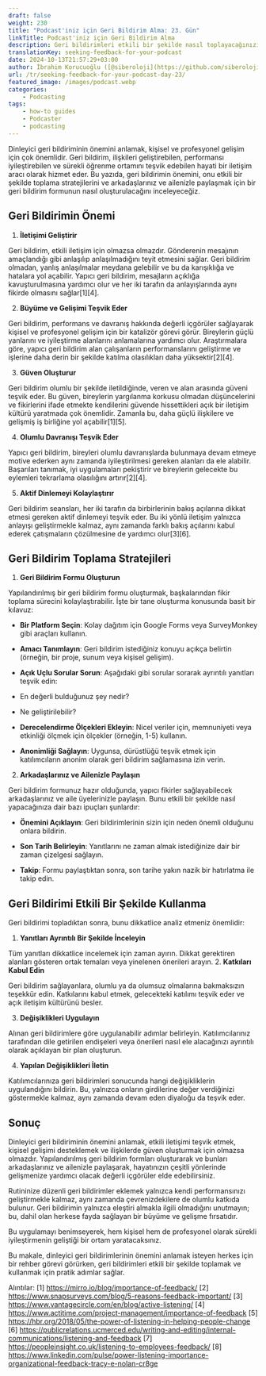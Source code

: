 ```yaml
---
draft: false
weight: 230
title: "Podcast'iniz için Geri Bildirim Alma: 23. Gün"
linkTitle: Podcast'iniz için Geri Bildirim Alma
description: Geri bildirimleri etkili bir şekilde nasıl toplayacağınızı ve arkadaşlarınız ve ailenizle paylaşmak üzere bir geri bildirim formu nasıl oluşturacağınızı keşfedin.
translationKey: seeking-feedback-for-your-podcast
date: 2024-10-13T21:57:29+03:00
author: İbrahim Korucuoğlu ([@siberoloji](https://github.com/siberoloji))
url: /tr/seeking-feedback-for-your-podcast-day-23/
featured_image: /images/podcast.webp
categories:
    - Podcasting
tags:
    - how-to guides
    - Podcaster
    - podcasting
---
```

Dinleyici geri bildiriminin önemini anlamak, kişisel ve profesyonel gelişim için çok önemlidir. Geri bildirim, ilişkileri geliştirebilen, performansı iyileştirebilen ve sürekli öğrenme ortamını teşvik edebilen hayati bir iletişim aracı olarak hizmet eder. Bu yazıda, geri bildirimin önemini, onu etkili bir şekilde toplama stratejilerini ve arkadaşlarınız ve ailenizle paylaşmak için bir geri bildirim formunun nasıl oluşturulacağını inceleyeceğiz.

## Geri Bildirimin Önemi

1. **İletişimi Geliştirir**

Geri bildirim, etkili iletişim için olmazsa olmazdır. Gönderenin mesajının amaçlandığı gibi anlaşılıp anlaşılmadığını teyit etmesini sağlar. Geri bildirim olmadan, yanlış anlaşılmalar meydana gelebilir ve bu da karışıklığa ve hatalara yol açabilir. Yapıcı geri bildirim, mesajların açıklığa kavuşturulmasına yardımcı olur ve her iki tarafın da anlayışlarında aynı fikirde olmasını sağlar[1][4].

2. **Büyüme ve Gelişimi Teşvik Eder**

Geri bildirim, performans ve davranış hakkında değerli içgörüler sağlayarak kişisel ve profesyonel gelişim için bir katalizör görevi görür. Bireylerin güçlü yanlarını ve iyileştirme alanlarını anlamalarına yardımcı olur. Araştırmalara göre, yapıcı geri bildirim alan çalışanların performanslarını geliştirme ve işlerine daha derin bir şekilde katılma olasılıkları daha yüksektir[2][4].

3. **Güven Oluşturur**

Geri bildirim olumlu bir şekilde iletildiğinde, veren ve alan arasında güveni teşvik eder. Bu güven, bireylerin yargılanma korkusu olmadan düşüncelerini ve fikirlerini ifade etmekte kendilerini güvende hissettikleri açık bir iletişim kültürü yaratmada çok önemlidir. Zamanla bu, daha güçlü ilişkilere ve gelişmiş iş birliğine yol açabilir[1][5].

4. **Olumlu Davranışı Teşvik Eder**

Yapıcı geri bildirim, bireyleri olumlu davranışlarda bulunmaya devam etmeye motive ederken aynı zamanda iyileştirilmesi gereken alanları da ele alabilir. Başarıları tanımak, iyi uygulamaları pekiştirir ve bireylerin gelecekte bu eylemleri tekrarlama olasılığını artırır[2][4].

5. **Aktif Dinlemeyi Kolaylaştırır**

Geri bildirim seansları, her iki tarafın da birbirlerinin bakış açılarına dikkat etmesi gereken aktif dinlemeyi teşvik eder. Bu iki yönlü iletişim yalnızca anlayışı geliştirmekle kalmaz, aynı zamanda farklı bakış açılarını kabul ederek çatışmaların çözülmesine de yardımcı olur[3][6].

## Geri Bildirim Toplama Stratejileri

1. **Geri Bildirim Formu Oluşturun**

Yapılandırılmış bir geri bildirim formu oluşturmak, başkalarından fikir toplama sürecini kolaylaştırabilir. İşte bir tane oluşturma konusunda basit bir kılavuz:

* **Bir Platform Seçin**: Kolay dağıtım için Google Forms veya SurveyMonkey gibi araçları kullanın.

* **Amacı Tanımlayın**: Geri bildirim istediğiniz konuyu açıkça belirtin (örneğin, bir proje, sunum veya kişisel gelişim).

* **Açık Uçlu Sorular Sorun**: Aşağıdaki gibi sorular sorarak ayrıntılı yanıtları teşvik edin:

* En değerli bulduğunuz şey nedir?

* Ne geliştirilebilir?

* **Derecelendirme Ölçekleri Ekleyin**: Nicel veriler için, memnuniyeti veya etkinliği ölçmek için ölçekler (örneğin, 1-5) kullanın.

* **Anonimliği Sağlayın**: Uygunsa, dürüstlüğü teşvik etmek için katılımcıların anonim olarak geri bildirim sağlamasına izin verin.

2. **Arkadaşlarınız ve Ailenizle Paylaşın**

Geri bildirim formunuz hazır olduğunda, yapıcı fikirler sağlayabilecek arkadaşlarınız ve aile üyelerinizle paylaşın. Bunu etkili bir şekilde nasıl yapacağınıza dair bazı ipuçları şunlardır:

* **Önemini Açıklayın**: Geri bildirimlerinin sizin için neden önemli olduğunu onlara bildirin.

* **Son Tarih Belirleyin**: Yanıtlarını ne zaman almak istediğinize dair bir zaman çizelgesi sağlayın.

* **Takip**: Formu paylaştıktan sonra, son tarihe yakın nazik bir hatırlatma ile takip edin.

## Geri Bildirimi Etkili Bir Şekilde Kullanma

Geri bildirimi topladıktan sonra, bunu dikkatlice analiz etmeniz önemlidir:

1. **Yanıtları Ayrıntılı Bir Şekilde İnceleyin**

Tüm yanıtları dikkatlice incelemek için zaman ayırın. Dikkat gerektiren alanları gösteren ortak temaları veya yinelenen önerileri arayın.
2. **Katkıları Kabul Edin**

Geri bildirim sağlayanlara, olumlu ya da olumsuz olmalarına bakmaksızın teşekkür edin. Katkılarını kabul etmek, gelecekteki katılımı teşvik eder ve açık iletişim kültürünü besler.

3. **Değişiklikleri Uygulayın**

Alınan geri bildirimlere göre uygulanabilir adımlar belirleyin. Katılımcılarınız tarafından dile getirilen endişeleri veya önerileri nasıl ele alacağınızı ayrıntılı olarak açıklayan bir plan oluşturun.

4. **Yapılan Değişiklikleri İletin**

Katılımcılarınıza geri bildirimleri sonucunda hangi değişikliklerin uygulandığını bildirin. Bu, yalnızca onların girdilerine değer verdiğinizi göstermekle kalmaz, aynı zamanda devam eden diyaloğu da teşvik eder.

## Sonuç

Dinleyici geri bildiriminin önemini anlamak, etkili iletişimi teşvik etmek, kişisel gelişimi desteklemek ve ilişkilerde güven oluşturmak için olmazsa olmazdır. Yapılandırılmış geri bildirim formları oluşturarak ve bunları arkadaşlarınız ve ailenizle paylaşarak, hayatınızın çeşitli yönlerinde gelişmenize yardımcı olacak değerli içgörüler elde edebilirsiniz.

Rutininize düzenli geri bildirimler eklemek yalnızca kendi performansınızı geliştirmekle kalmaz, aynı zamanda çevrenizdekilere de olumlu katkıda bulunur. Geri bildirimin yalnızca eleştiri almakla ilgili olmadığını unutmayın; bu, dahil olan herkese fayda sağlayan bir büyüme ve gelişme fırsatıdır.

Bu uygulamayı benimseyerek, hem kişisel hem de profesyonel olarak sürekli iyileştirmenin geliştiği bir ortam yaratacaksınız.

Bu makale, dinleyici geri bildirimlerinin önemini anlamak isteyen herkes için bir rehber görevi görürken, geri bildirimleri etkili bir şekilde toplamak ve kullanmak için pratik adımlar sağlar.

Alıntılar:
[1] <https://mirro.io/blog/importance-of-feedback/>
[2] <https://www.snapsurveys.com/blog/5-reasons-feedback-important/>
[3] <https://www.vantagecircle.com/en/blog/active-listening/>
[4] <https://www.actitime.com/project-management/importance-of-feedback>
[5] <https://hbr.org/2018/05/the-power-of-listening-in-helping-people-change>
[6] <https://publicrelations.ucmerced.edu/writing-and-editing/internal-communications/listening-and-feedback>
[7] <https://peopleinsight.co.uk/listening-to-employees-feedback/>
[8] <https://www.linkedin.com/pulse/power-listening-importance-organizational-feedback-tracy-e-nolan-cr8ge>
